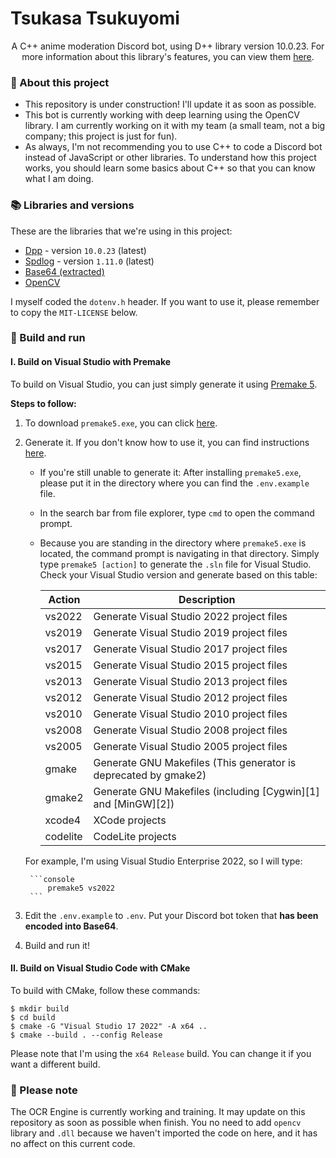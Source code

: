 # Tsukasa Tsukuyomi

<div align="center">

A C++ anime moderation Discord bot, using D++ library version 10.0.23. For more information about this library's features, you can view them [here](https://github.com/brainboxdotcc/DPP).

</div>

### 📝 About this project

- This repository is under construction! I'll update it as soon as possible.
- This bot is currently working with deep learning using the OpenCV library. I am currently working on it with my team (a small team, not a big company; this project is just for fun).
- As always, I'm not recommending you to use C++ to code a Discord bot instead of JavaScript or other libraries. To understand how this project works, you should learn some basics about C++ so that you can know what I am doing.

### 📚 Libraries and versions

These are the libraries that we're using in this project:

- [Dpp](https://github.com/brainboxdotcc/DPP) - version `10.0.23` (latest)
- [Spdlog](https://github.com/gabime/spdlog) - version `1.11.0` (latest)
- [Base64 (extracted)](https://gist.github.com/tomykaira/f0fd86b6c73063283afe550bc5d77594)
- [OpenCV](https://github.com/opencv/opencv)

I myself coded the `dotenv.h` header. If you want to use it, please remember to copy the `MIT-LICENSE` below.

### 🚨 Build and run

#### I. Build on Visual Studio with Premake

To build on Visual Studio, you can just simply generate it using [Premake 5](https://premake.github.io/).

**Steps to follow:**

1. To download `premake5.exe`, you can click [here](https://premake.github.io/download).

2. Generate it. If you don't know how to use it, you can find instructions [here](https://premake.github.io/docs/Using-Premake/).

    - If you're still unable to generate it: After installing `premake5.exe`, please put it in the directory where you can find the `.env.example` file.

    - In the search bar from file explorer, type `cmd` to open the command prompt.

    - Because you are standing in the directory where `premake5.exe` is located, the command prompt is navigating in that directory. Simply type `premake5 [action]` to generate the `.sln` file for Visual Studio. Check your Visual Studio version and generate based on this table:

        | Action      | Description                                       |
        |-------------|---------------------------------------------------|
        | vs2022      | Generate Visual Studio 2022 project files         |
        | vs2019      | Generate Visual Studio 2019 project files         |
        | vs2017      | Generate Visual Studio 2017 project files         |
        | vs2015      | Generate Visual Studio 2015 project files         |
        | vs2013      | Generate Visual Studio 2013 project files         |
        | vs2012      | Generate Visual Studio 2012 project files         |
        | vs2010      | Generate Visual Studio 2010 project files         |
        | vs2008      | Generate Visual Studio 2008 project files         |
        | vs2005      | Generate Visual Studio 2005 project files         |
        | gmake       | Generate GNU Makefiles (This generator is deprecated by gmake2) |
        | gmake2      | Generate GNU Makefiles (including [Cygwin][1] and [MinGW][2]) |
        | xcode4      | XCode projects |
        | codelite    | CodeLite projects |

    For example, I'm using Visual Studio Enterprise 2022, so I will type:

    
        ```console
            premake5 vs2022
        ```
    
3. Edit the `.env.example` to `.env`. Put your Discord bot token that **has been encoded into Base64**.

4. Build and run it!

#### II. Build on Visual Studio Code with CMake

To build with CMake, follow these commands:

```console
$ mkdir build
$ cd build
$ cmake -G "Visual Studio 17 2022" -A x64 ..
$ cmake --build . --config Release
```

Please note that I'm using the `x64 Release` build. You can change it if you want a different build.

### 📝 Please note

The OCR Engine is currently working and training. It may update on this repository as soon as possible when finish. You no need to add `opencv` library and `.dll`
because we haven't imported the code on here, and it has no affect on this current code.